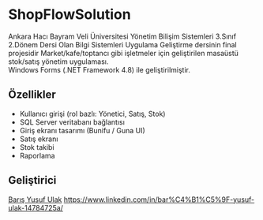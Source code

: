 # ShopFlowSolution
Ankara Hacı Bayram Veli Üniversitesi Yönetim Bilişim Sistemleri 3.Sınıf 2.Dönem Dersi Olan Bilgi Sistemleri Uygulama Geliştirme dersinin final projesidir
Market/kafe/toptancı gibi işletmeler için geliştirilen masaüstü stok/satış yönetim uygulaması.  
Windows Forms (.NET Framework 4.8) ile geliştirilmiştir.

## Özellikler
- Kullanıcı girişi (rol bazlı: Yönetici, Satış, Stok)
- SQL Server veritabanı bağlantısı
- Giriş ekranı tasarımı (Bunifu / Guna UI)
- Satış ekranı
- Stok takibi
- Raporlama

## Geliştirici
[Barış Yusuf Ulak](https://github.com/barisulk)
https://www.linkedin.com/in/bar%C4%B1%C5%9F-yusuf-ulak-14784725a/

